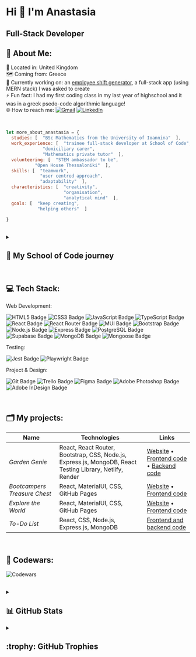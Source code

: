 Hi 👋 I'm Anastasia 
================================

Full-Stack Developer
--------------------------------

## 💫 About Me:
📌 Located in: United Kingdom <br>
🗺️ Coming from: Greece <br>
🔭 Currently working on: an <a href="https://github.com/AnastasiaAdamoudi/ShiftWizard">employee shift generator</a>, a full-stack app (using MERN stack) I was asked to create <br>
⚡ Fun fact: I had my first coding class in my last year of highschool and it was in a greek psedo-code algorithmic language! <br>
🌐 How to reach me:
    [![Gmail](https://img.shields.io/badge/Gmail-EA4335?logo=gmail&logoColor=fff&style=flat)](mailto:anastasiaadamoudi@gmail.com)
    [![LinkedIn](https://img.shields.io/badge/LinkedIn-%230077B5.svg?logo=linkedin&logoColor=white)](https://linkedin.com/in/anastasiaadamoudi89)
    <!--[![Instagram](https://img.shields.io/badge/Instagram-%23E4405F.svg?logo=Instagram&logoColor=white)](https://instagram.com/anastasia.ad.m31)-->
    
<br>

```javascript
let more_about_anastasia = {
  studies: [  "BSc Mathematics from the University of Ioannina"  ],
  work_experience: [  "trainee full-stack developer at School of Code",
		      "domiciliary carer",
		      "Mathematics private tutor"  ],
  volunteering: [  "STEM ambassador to be",
		   "Open House Thessaloniki"  ],
  skills: [  "teamwork",
             "user centred approach",
             "adaptability"  ],
  characteristics: [  "creativity",
                      "organisation",
                      "analytical mind"  ],
  goals: [  "keep creating",
            "helping others"  ]
		      
}
```
<br>

<details>
  <summary>
    <h2>🚀 My School of Code journey </h2>
  </summary>
    
- __Week 1:__ <a href="https://github.com/AnastasiaAdamoudi/RockPaperScissorsJavaScript">`Rock Paper Scissors game`</a>🔗 ➜ JavaScript fundamentals
- __Week 2:__ <a href="https://github.com/AnastasiaAdamoudi/DictionaryAPI">`Dictionary search`</a>🔗 ➜ JavaScript event listeners and fetch from API
- __Week 3:__ <a href="https://github.com/AnastasiaAdamoudi/LandingPageDesign">`Design a landing page`</a>🔗 ➜ Fundamentals of UI/UX
- __Week 4:__ <a href="https://github.com/AnastasiaAdamoudi/PlaywrightTesting">`Playwright Testing`</a>🔗 ➜ Introduction to testing with Jest and playwright & <a href="https://github.com/AnastasiaAdamoudi/MakeYourOwnCodewars">`Make your own Codewars kata`</a>🔗 ➜ Create a Codewars kata with JavaScript and test it 
- __Week 5:__ <a href="https://github.com/AnastasiaAdamoudi/ToDoListReactFrontend">`React To-Do List`</a>🔗 ➜ Introduction to React
- __Week 6:__ <a href="https://github.com/AnastasiaAdamoudi/ReactTestingLibrary">`React Testing Library`</a>🔗 ➜ Testing in React & <a href="https://github.com/AnastasiaAdamoudi/WeatherApp-ReactAPI">`React Weather App`</a>🔗 ➜ Fetching from API with React
- __Week 7:__ <a href="https://github.com/AnastasiaAdamoudi/BootcampersTreasureChest">`Bootcampers Treasure Chest`</a>🔗 ➜ Frontend team project
- __Week 8:__ <a href="https://github.com/AnastasiaAdamoudi/ExploreTheWorld">`Explore the World`</a>🔗 ➜ Revising and applying the material covered up until now with a frontend project
- __Week 9:__ <a href="https://github.com/AnastasiaAdamoudi/RecipesDisplayBackend">`Recipes Display`</a>🔗 ➜ Introduction to creating a backend for JavaScript frontend 
- __Week 10:__ <a href="https://github.com/SchoolOfCode/BookDatabase">`Book database`</a>🔗 ➜ Using Express and PostgreSQL to create and edit a database
- __Week 11:__ <a href="https://github.com/AnastasiaAdamoudi/AuthorisationAuthentication-Supabase">`Authorisation and Authentication`</a>🔗 ➜ Using Supabase & <a href="https://github.com/AnastasiaAdamoudi/WeatherApp-Typescript">`Weather App`</a>🔗 ➜ Fetching from API using TypeScript
- __Weeks 12-16:__ <a href="https://github.com/AnastasiaAdamoudi/M.A.S.H.E.D_Garden_Genie">`Garden Genie frontend`</a>🔗 & <a href="https://github.com/AnastasiaAdamoudi/GardenGenieBackend">`Garden Genie backend`</a>🔗 ➜ Full-stack team project
    
</details>

<br>

## 💻 Tech Stack:

Web Development: 

<p>
	
![HTML5 Badge](https://img.shields.io/badge/HTML5-E34F26?logo=html5&logoColor=fff&style=flat)
![CSS3 Badge](https://img.shields.io/badge/CSS3-1572B6?logo=css3&logoColor=fff&style=flat)
![JavaScript Badge](https://img.shields.io/badge/JavaScript-F7DF1E?logo=javascript&logoColor=000&style=flat)
![TypeScript Badge](https://img.shields.io/badge/TypeScript-3178C6?logo=typescript&logoColor=fff&style=flat)
![React Badge](https://img.shields.io/badge/React-61DAFB?logo=react&logoColor=000&style=flat)
![React Router Badge](https://img.shields.io/badge/React%20Router-CA4245?logo=reactrouter&logoColor=fff&style=flat)
![MUI Badge](https://img.shields.io/badge/MUI-007FFF?logo=mui&logoColor=fff&style=flat)
![Bootstrap Badge](https://img.shields.io/badge/Bootstrap-7952B3?logo=bootstrap&logoColor=fff&style=flat)
![Node.js Badge](https://img.shields.io/badge/Node.js-393?logo=nodedotjs&logoColor=fff&style=flat)
![Express Badge](https://img.shields.io/badge/Express-000?logo=express&logoColor=fff&style=flat)
![PostgreSQL Badge](https://img.shields.io/badge/PostgreSQL-4169E1?logo=postgresql&logoColor=fff&style=flat)
![Supabase Badge](https://img.shields.io/badge/Supabase-3FCF8E?logo=supabase&logoColor=fff&style=flat)
![MongoDB Badge](https://img.shields.io/badge/MongoDB-47A248?logo=mongodb&logoColor=fff&style=flat)
![Mongoose Badge](https://img.shields.io/badge/Mongoose-800?logo=mongoose&logoColor=fff&style=flat)
	
</p>

Testing:

<p>
	
![Jest Badge](https://img.shields.io/badge/Jest-C21325?logo=jest&logoColor=fff&style=flat)
![Playwright Badge](https://img.shields.io/badge/Playwright-2EAD33?logo=playwright&logoColor=fff&style=flat)
	
</p>

Project & Design: 

<p>
	
![Git Badge](https://img.shields.io/badge/Git-F05032?logo=git&logoColor=fff&style=flat)
![Trello Badge](https://img.shields.io/badge/Trello-0052CC?logo=trello&logoColor=fff&style=flat)
![Figma Badge](https://img.shields.io/badge/Figma-F24E1E?logo=figma&logoColor=fff&style=flat)
![Adobe Photoshop Badge](https://img.shields.io/badge/Adobe%20Photoshop-31A8FF?logo=adobephotoshop&logoColor=fff&style=flat)
![Adobe InDesign Badge](https://img.shields.io/badge/Adobe%20InDesign-F36?logo=adobeindesign&logoColor=fff&style=flat)
	
</p>

<br>

## 🗂️ My projects:

| **Name**          | **Technologies** | **Links**                                                                                                  |
|---------------|--------------|--------------------------------------------------------------------------------------------------------|
| *Garden Genie*  |  React, React Router, Bootstrap, CSS, Node.js, Express.js, MongoDB, React Testing Library, Netlify, Render   | [Website](https://garden-genie.netlify.app/)  &bull; [Frontend code](https://github.com/AnastasiaAdamoudi/M.A.S.H.E.D_Garden_Genie)  &bull; [Backend code](https://github.com/AnastasiaAdamoudi/GardenGenieBackend)  |
| *Bootcampers Treasure Chest*  |  React, MaterialUI, CSS, GitHub Pages   | [Website](https://anastasiaadamoudi.github.io/BootcampersTreasureChest/)  &bull; [Frontend code](https://github.com/AnastasiaAdamoudi/BootcampersTreasureChest) |
| *Explore the World*  |  React, MaterialUI, CSS, GitHub Pages   | [Website](https://anastasiaadamoudi.github.io/ExploreTheWorld/)  &bull; [Frontend code](https://github.com/AnastasiaAdamoudi/ExploreTheWorld) |
| *To-Do List*  |  React, CSS, Node.js, Express.js, MongoDB   | [Frontend and backend code](https://github.com/AnastasiaAdamoudi/ToDoList-MERNstack) |

<br>

## :abacus: Codewars:

![Codewars](https://github.r2v.ch/codewars?user=AnastasiaAdamoudi&theme=gradient_light)

<br>

<details>
  <summary>
    <h2> 📊 GitHub Stats </h2>
  </summary>

  ![](https://github-readme-stats.vercel.app/api/top-langs/?username=AnastasiaAdamoudi&theme=dracula&show_icons=true&hide_border=false&layout=compact)  
  ![](https://github-readme-stats.vercel.app/api?username=AnastasiaAdamoudi&theme=dracula&show_icons=true)<br>
  [![](https://streak-stats.demolab.com/?user=AnastasiaAdamoudi&theme=dracula)](https://git.io/streak-stats)<br>
    
</details>

<details>
  <summary>
    <h2> :trophy: GitHub Trophies </h2>
  </summary>
  <a href="https://github.com/ryo-ma/github-profile-trophy"><img src="https://github-profile-trophy.vercel.app/?username=AnastasiaAdamoudi&layout=compact&theme=onedark&column=4&margin-w=15&margin-h=15" /></a>
	
</details>
